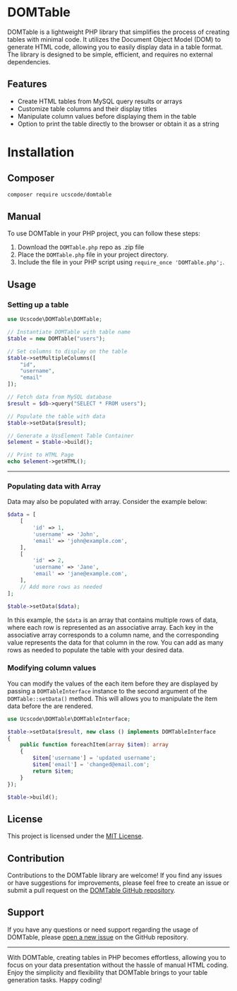 
# DOMTable

DOMTable is a lightweight PHP library that simplifies the process of creating tables with minimal code. It utilizes the Document Object Model (DOM) to generate HTML code, allowing you to easily display data in a table format. The library is designed to be simple, efficient, and requires no external dependencies.

## Features

- Create HTML tables from MySQL query results or arrays
- Customize table columns and their display titles
- Manipulate column values before displaying them in the table
- Option to print the table directly to the browser or obtain it as a string

# Installation

## Composer

```bash
composer require ucscode/domtable
```

## Manual

To use DOMTable in your PHP project, you can follow these steps:

1. Download the `DOMTable.php` repo as .zip file
2. Place the `DOMTable.php` file in your project directory.
3. Include the file in your PHP script using `require_once 'DOMTable.php';`.

## Usage

### Setting up a table

```php
use Ucscode\DOMTable\DOMTable;

// Instantiate DOMTable with table name
$table = new DOMTable("users");

// Set columns to display on the table
$table->setMultipleColumns([
    "id",
    "username",
    "email"
]);

// Fetch data from MySQL database
$result = $db->query("SELECT * FROM users");

// Populate the table with data
$table->setData($result);

// Generate a UssElement Table Container
$element = $table->build();

// Print to HTML Page
echo $element->getHTML();
```

---

### Populating data with Array

Data may also be populated with array. Consider the example below:

```php
$data = [
    [
        'id' => 1,
        'username' => 'John',
        'email' => 'john@example.com',
    ],
    [
        'id' => 2,
        'username' => 'Jane',
        'email' => 'jane@example.com',
    ],
    // Add more rows as needed
];

$table->setData($data);
```

In this example, the `$data` is an array that contains multiple rows of data, where each row is represented as an associative array. Each key in the associative array corresponds to a column name, and the corresponding value represents the data for that column in the row. You can add as many rows as needed to populate the table with your desired data.

### Modifying column values

You can modify the values of the each item before they are displayed by passing a `DOMTableInterface` instance to the second argument of the `DOMTable::setData()` method. This will allows you to manipulate the item data before the are rendered.

```php
use Ucscode\DOMTable\DOMTableInterface;

$table->setData($result, new class () implements DOMTableInterface 
{
    public function foreachItem(array $item): array
    {
        $item['username'] = 'updated username';
        $item['email'] = 'changed@email.com';
        return $item;
    }
});

$table->build();
```

## License

This project is licensed under the [MIT License](https://opensource.org/licenses/MIT).

## Contribution

Contributions to the DOMTable library are welcome! If you find any issues or have suggestions for improvements, please feel free to create an issue or submit a pull request on the [DOMTable GitHub repository](https://github.com/ucscode/domtable).

## Support

If you have any questions or need support regarding the usage of DOMTable, please [open a new issue](https://github.com/ucscode/domtable/issues) on the GitHub repository.

---

With DOMTable, creating tables in PHP becomes effortless, allowing you to focus on your data presentation without the hassle of manual HTML coding. Enjoy the simplicity and flexibility that DOMTable brings to your table generation tasks. Happy coding!
